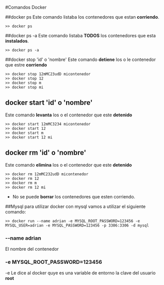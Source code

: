 #Comandos Docker

##docker ps
Este comando listaba los contenedores que estan **corriendo**.
```
>> docker ps
```
##docker ps -a
Este comando listaba **TODOS** los contenedores que esta **instalados**.
```
>> docker ps -a
```

##docker stop 'id' o 'nombre'
Este comando **detiene** los o le contenedor que estre **corriendo**
```
>> docker stop 12mMC23udD micontenedor
>> docker stop 12
>> docker stop m
>> docker stop mi
```

## docker start 'id' o 'nombre'
Este comando **levanta** los o el contenedor que este **detenido**
```
>> docker start 12mMC3234 micontenedor
>> docker start 12
>> docker start m
>> docker start 12 mi
```


## docker rm 'id' o 'nombre'
Este comando **elimina** los o el contenedor que este **detenido**
```
>> docker rm 12mMC232udD micontenedor
>> docker rm 12
>> docker rm m
>> docker rm 12 mi
```
  - No se puede **borrar** los contenedores que esten corriendo.

##Mysql
para utilizar docker con mysql vamos a utilizar el siguiente comando:
```
>> docker run --name adrian -e MYSQL_ROOT_PASSWORD=123456 -e MYSQL_USER=adrian -e MYSQL_PASSWORD=123456 -p 3306:3306 -d mysql
```
### --name adrian
El nombre del contenedor

### -e MYSQL_ROOT_PASSWORD=123456
-e Le dice al docker quye es una variable de entorno
la clave del usuario **root**

